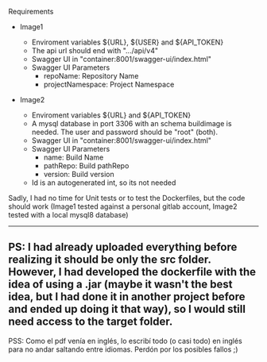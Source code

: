 Requirements
- Image1
  - Enviroment variables ${URL}, ${USER} and ${API_TOKEN}
  - The api url should end with ".../api/v4"
  - Swagger UI in "container:8001/swagger-ui/index.html"
  - Swagger UI Parameters
    - repoName: Repository Name
    - projectNamespace: Project Namespace

- Image2
  - Enviroment variables ${URL} and ${API_TOKEN}
  - A mysql database in port 3306 with an schema buildimage is needed. The user and password should be "root" (both).
  - Swagger UI in "container:8001/swagger-ui/index.html"
  - Swagger UI Parameters
    - name: Build Name
    - pathRepo: Build pathRepo
    - version: Build version
  - Id is an autogenerated int, so its not needed


Sadly, I had no time for Unit tests or to test the Dockerfiles, but the code should work (Image1 tested against a personal gitlab account, Image2 tested with a local mysql8 database)

---
PS: I had already uploaded everything before realizing it should be only the src folder. However, I had developed the dockerfile with the idea of using a .jar (maybe it wasn't the best idea, but I had done it in another project before and ended up doing it that way), so I would still need access to the target folder.
---
PSS: Como el pdf venía en inglés, lo escribí todo (o casi todo) en inglés para no andar saltando entre idiomas. Perdón por los posibles fallos ;)

